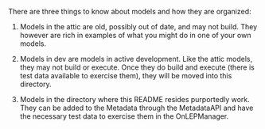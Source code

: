 There are three things to know about models and how they are organized:

1) Models in the attic are old, possibly out of date, and may not build.  They however are rich in examples of what you might do in one of your own models.

2) Models in dev are models in active development.  Like the attic models, they may not build or execute.  Once they do build and execute (there is test data available to exercise them), they will be moved into this directory.

3) Models in the directory where this README resides purportedly work.  They can be added to the Metadata through the MetadataAPI and have the necessary test data to exercise them in the OnLEPManager.


